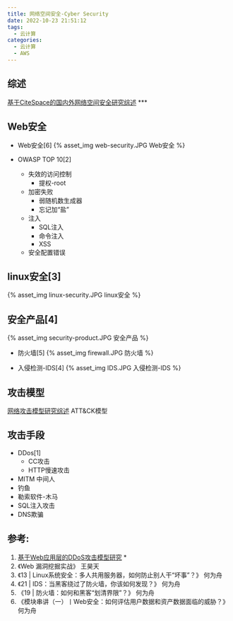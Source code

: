 ```yaml
---
title: 网络空间安全-Cyber Security
date: 2022-10-23 21:51:12
tags:
  - 云计算
categories:
  - 云计算  
  - AWS
---
```


<p></p>
<!-- more -->

## 综述
[基于CiteSpace的国内外网络空间安全研究综述](https://www.doc88.com/p-69916034297662.html?r=1) ***

## Web安全
+ Web安全[6]
{% asset_img web-security.JPG  Web安全 %}

+ OWASP TOP 10[2]
  + 失效的访问控制
    - 提权-root
  + 加密失败
    - 弱随机数生成器
    - 忘记加“盐”
  + 注入  
    - SQL注入
    - 命令注入
    - XSS
  + 安全配置错误 

## linux安全[3]
{% asset_img linux-security.JPG   linux安全 %}

## 安全产品[4]
{% asset_img security-product.JPG  安全产品 %}  

+ 防火墙[5]
{% asset_img firewall.JPG  防火墙 %}

+ 入侵检测-IDS[4]
{% asset_img IDS.JPG  入侵检测-IDS %}

## 攻击模型
[网络攻击模型研究综述](https://www.doc88.com/p-38973089899040.html)
ATT&CK模型

## 攻击手段
+ DDos[1]
   + CC攻击
   + HTTP慢速攻击
+ MITM 中间人
+ 钓鱼
+ 勒索软件-木马
+ SQL注入攻击
+ DNS欺骗



## 参考:
1. [基于Web应用层的DDoS攻击模型研究](https://wenku.baidu.com/view/7f2c9810c8aedd3383c4bb4cf7ec4afe05a1b14c?fr=xueshu) *
2. 《Web 漏洞挖掘实战》  王昊天
3. 《13 | Linux系统安全：多人共用服务器，如何防止别人干“坏事”？》  何为舟
4. 《21 | IDS：当黑客绕过了防火墙，你该如何发现？》 何为舟
5. 《19 | 防火墙：如何和黑客“划清界限”？》 何为舟
6. 《模块串讲（一）丨Web安全：如何评估用户数据和资产数据面临的威胁？》 何为舟

